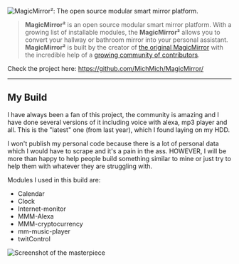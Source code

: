 ![MagicMirror²: The open source modular smart mirror platform. ](https://github.com/MichMich/MagicMirror/raw/master/.github/header.png)

> **MagicMirror²** is an open source modular smart mirror platform. With a growing list of installable modules, the **MagicMirror²** allows you to convert your hallway or bathroom mirror into your personal assistant. **MagicMirror²** is built by the creator of [the original MagicMirror](http://michaelteeuw.nl/tagged/magicmirror) with the incredible help of a [growing community of contributors](https://github.com/MichMich/MagicMirror/graphs/contributors).

Check the project here: https://github.com/MichMich/MagicMirror/

***

## My Build

I have always been a fan of this project, the community is amazing and I have done several versions of it including voice with alexa, mp3 player and all. This is the "latest" one (from last year), which I found laying on my HDD.

I won't publish my personal code because there is a lot of personal data which I would have to scrape and it's a pain in the ass.
HOWEVER, I will be more than happy to help people build something similar to mine or just try to help them with whatever they are struggling with.

Modules I used in this build are:
  * Calendar
  * Clock
  * Internet-monitor
  * MMM-Alexa
  * MMM-cryptocurrency
  * mm-music-player
  * twitControl
  
![Screenshot of the masterpiece](https://i.imgur.com/DwOa8gE.png)
